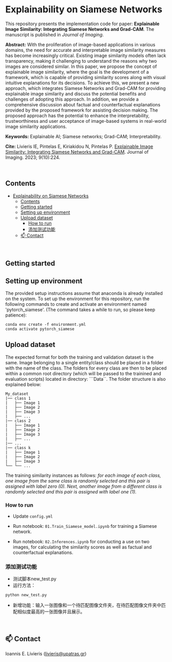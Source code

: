 # Explainability on Siamese Networks

This repository presents the implementation code for paper: **Explainable Image Similarity: Integrating Siamese Networks and
Grad-CAM**. The manuscript is published in *Journal of Imaging*.

**Abstract:** With the proliferation of image-based applications in various domains, the need for accurate and interpretable image similarity measures has become increasingly critical. Existing image similarity models often lack transparency, making it challenging to understand the reasons why two 
images are considered similar. In this paper, we propose the concept of explainable image similarity, where the goal is the development of a framework, which is capable of providing similarity scores along with visual intuitive explanations for its decisions. To achieve this, we present a new approach, which integrates Siamese Networks and Grad-CAM for providing explainable image similarity and discuss the potential benefits and challenges of adopting this approach. In addition, we provide a 
comprehensive discussion about factual and counterfactual explanations provided by the proposed framework for assisting decision making. The proposed approach has the potential to enhance the interpretability, trustworthiness and user acceptance of image-based systems in real-world image similarity applications.

**Keywords:** Explainable AI; Siamese networks; Grad-CAM; Interpretability.

**Cite:** Livieris IE, Pintelas E, Kiriakidou N, Pintelas P. [Explainable Image Similarity: Integrating Siamese Networks and Grad-CAM](https://doi.org/10.3390/jimaging9100224). Journal of Imaging. 2023; 9(10):224. 

<br/>

## Contents

<!--ts-->
- [Explainability on Siamese Networks](#explainability-on-siamese-networks)
  - [Contents](#contents)
  - [Getting started](#getting-started)
  - [Setting up environment](#setting-up-environment)
  - [Upload dataset](#upload-dataset)
    - [How to run](#how-to-run)
    - [添加测试功能](#添加测试功能)
  - [:mailbox: Contact](#mailbox-contact)
<!--te-->

<br/>

## Getting started

## Setting up environment

The provided setup instructions assume that anaconda is already installed on the system. To set up the environment for this repository, run the following commands to create and activate an environment named 'pytorch_siamese'. (The command takes a while to run, so please keep patience):

```
conda env create -f environment.yml
conda activate pytorch_siamese
```

## Upload dataset

The expected format for both the training and validation dataset is the same. Image belonging to a single entity/class should be placed in a folder with the name of the class. The folders for every class are then to be placed within a common root directory (which will be passed to the trainined and evaluation scripts) located in directory: ```Data``. The folder structure is also explained below:


```
My_dataset
|── class 1
|   ├── Image 1
|   ├── Image 2
|   ├── Image 3
|   ├── ...
|── class 2
|   ├── Image 1
|   ├── Image 2
|   ├── Image 3
|   ├── ...
|── ...
|── class k
|   ├── Image 1
|   ├── Image 2
|   ├── Image 3
└── └── ...
```

The training similarity instances as follows: *for each image of each class, one image from the same class is randomly selected and this pair is assigned with label zero (0). Next, another image from a different class is randomly
selected and this pair is assigned with label one (1).*

### How to run

- Update `config.yml` 

- Run notebook: `01.Train_Siamese_model.ipynb` for training a Siamese network. 

- Run notebook: `02.Inferences.ipynb` for conducting a use on two images, for calculating the similarity scores as well as factual and counterfactual explanations.

### 添加测试功能
- 测试脚本new_test.py
- 运行方法：
```
python new_test.py 
```
- 新增功能：输入一张图像和一个待匹配图像文件夹，在待匹配图像文件夹中匹配相似度最高的一张图像并且展示。

<br/>

## :mailbox: Contact

Ioannis E. Livieris (livieris@upatras.gr)
